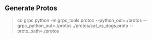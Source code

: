 ## Generate Protos
> cd grpc
python -m grpc_tools.protoc --python_out=./protos --grpc_python_out=./protos ./protos/cat_vs_dogs.proto --proto_path=./protos
